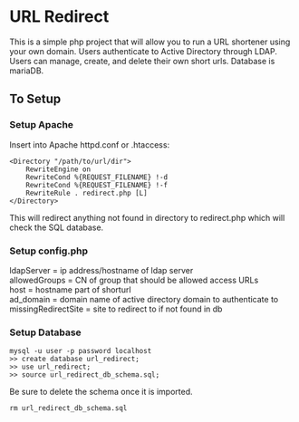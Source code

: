 # URL Redirect
This is a simple php project that will allow you to run a URL shortener using your own domain.  Users authenticate to Active Directory through LDAP.  Users can manage, create, and delete their own short urls.  Database is mariaDB. 
 
## To Setup

### Setup Apache

Insert into Apache httpd.conf or .htaccess:


```
<Directory "/path/to/url/dir"> 
	RewriteEngine on 
	RewriteCond %{REQUEST_FILENAME} !-d 
	RewriteCond %{REQUEST_FILENAME} !-f 
	RewriteRule . redirect.php [L] 
</Directory>
```


This will redirect anything not found in directory to redirect.php which will check the SQL database.

###  Setup config.php
ldapServer = ip address/hostname of ldap server \
allowedGroups = CN of group that should be allowed access URLs \
host = hostname part of shorturl \
ad_domain = domain name of active directory domain to authenticate to \
missingRedirectSite = site to redirect to if not found in db

### Setup Database
```
mysql -u user -p password localhost
>> create database url_redirect;
>> use url_redirect;
>> source url_redirect_db_schema.sql;
```

Be sure to delete the schema once it is imported.
```
rm url_redirect_db_schema.sql
```
